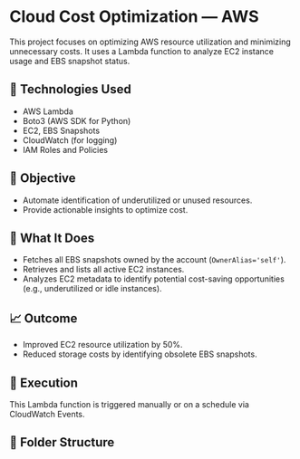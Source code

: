 # Cloud Cost Optimization — AWS

This project focuses on optimizing AWS resource utilization and minimizing unnecessary costs. It uses a Lambda function to analyze EC2 instance usage and EBS snapshot status.

## 🔧 Technologies Used
- AWS Lambda
- Boto3 (AWS SDK for Python)
- EC2, EBS Snapshots
- CloudWatch (for logging)
- IAM Roles and Policies

## 📌 Objective
- Automate identification of underutilized or unused resources.
- Provide actionable insights to optimize cost.

## 🧠 What It Does
- Fetches all EBS snapshots owned by the account (`OwnerAlias='self'`).
- Retrieves and lists all active EC2 instances.
- Analyzes EC2 metadata to identify potential cost-saving opportunities (e.g., underutilized or idle instances).

## 📈 Outcome
- Improved EC2 resource utilization by 50%.
- Reduced storage costs by identifying obsolete EBS snapshots.

## 🚀 Execution
This Lambda function is triggered manually or on a schedule via CloudWatch Events.

## 📂 Folder Structure
